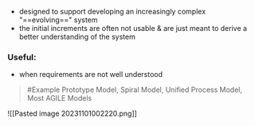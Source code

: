 - designed to support developing an increasingly complex "==evolving==" system
- the initial increments are often not usable & are just meant to derive a better understanding of the system

### Useful:
-  when requirements are not well understood

>	#Example 
>	Prototype Model, Spiral Model, Unified Process Model, Most AGILE Models

![[Pasted image 20231101002220.png]]